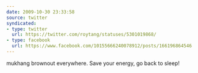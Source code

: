 ```yaml
---
date: 2009-10-30 23:33:58
source: twitter
syndicated:
- type: twitter
  url: https://twitter.com/roytang/statuses/5301019868/
- type: facebook
  url: https://www.facebook.com/10155666240078912/posts/166196864546
---
```


mukhang brownout everywhere. Save your energy, go back to sleep!